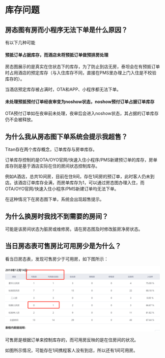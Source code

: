 # 库存问题

## 房态图有房而小程序无法下单是什么原因？

有以下几种可能

#### 预抵订单占据库存，而酒店未将预抵订单做预排房处理

房态图展示的是真实在住状态下的库存，为了防止到店无房，泰坦会在有预抵订单时占用酒店的预定库存（与入住库存不同，直接在PMS里办理上门入住是不校验库存的）。

当酒店预定库存被占满时，OTA和APP、小程序都无法下单。

#### 未处理预抵预付订单经夜审变为noshow状态，noshow预付订单占据订单库存

OTA预付订单如在夜审前未处理，夜审后会进入noshow状态，其占据的订单库存仍不会被释放。

## 为什么我从房态图下单系统会提示我超售？

Titan存在两个库存概念，订单库存与房单库存。

订单库存控制的是OTA/OYO官网/快速入住小程序/PMS新建预订单的库存，房单库存则是基于酒店实际在住的房间状态控制库存。

例如A酒店，总共10间房，目前在住9间，存在1间房的预订单，此时客人仍未到店。该酒店订单库存全满，而房单库存为1，可以通过房态图办理入住，而OTA/OYO官网/快速入住小程序/PMS新建订单均无法下单。

在这种情况下在房态图下单，系统会出现超售提示。

## 为什么换房时我找不到需要的房间？

可能是该房间状态为脏房或维修房。请在房态图及时修改脏房净房状态。

## 当日房态表可售房比可用房少是为什么？

看当日房态表，发现可售房少于可用房，如下图所示：

![&#x53EF;&#x552E;&#x623F;&#x5C11;&#x4E8E;&#x53EF;&#x7528;&#x623F;](../.gitbook/assets/image%20%283%29.png)

  
可售房是根据订单来控制库存的，而可用房反映的是在住房间的状况。

如图所示情况，可能存在1间携程客人没有到店，所以还有1间可用房。

